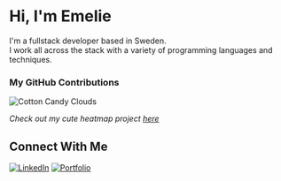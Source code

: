 # Hi, I'm Emelie 

I'm a fullstack developer based in Sweden.  
I work all across the stack with a variety of programming languages and techniques.  

### My GitHub Contributions

![Cotton Candy Clouds](https://cute-heatmap.vercel.app/api/heatmap?user=Emmyme&color=berry&shape=sparkles)

*Check out my cute heatmap project [here](https://github.com/Emmyme/cute-heatmap)*

## Connect With Me
[![LinkedIn](https://img.shields.io/badge/✦%20LinkedIn-6CAFE1?style=for-the-badge&logoColor=FFFFFF)](https://www.linkedin.com/in/emelie-berg-3794b8258)
[![Portfolio](https://img.shields.io/badge/✿%20Portfolio-FF69B4?style=for-the-badge&logoColor=FFFFFF)](https://emmyme.vercel.app/) 


